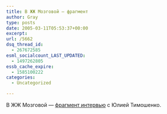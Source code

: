 ```yaml
---
title: В ЖЖ Мозговой — фрагмент
author: Gray
type: posts
date: 2005-03-11T05:53:37+00:00
excerpt:
url: /5662
dsq_thread_id:
  - 267672585
esml_socialcount_LAST_UPDATED:
  - 1497262805
essb_cache_expire:
  - 1585100222
categories:
  - Uncategorized

---
```








В ЖЖ Мозговой &#8212; <a href="http://www.livejournal.com/users/mozgovaya/255802.html" target="_blank">фрагмент интервью</a> с Юлией Тимошенко.